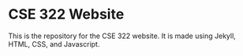 # CSE 322 Website

This is the repository for the CSE 322 website. It is made using Jekyll, HTML, CSS, and Javascript.